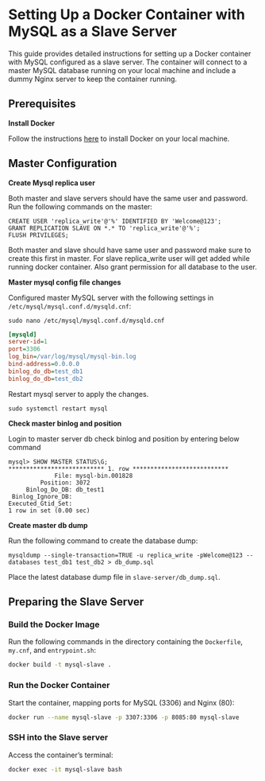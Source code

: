 # Setting Up a Docker Container with MySQL as a Slave Server

This guide provides detailed instructions for setting up a Docker container with MySQL configured as a slave server. The container will connect to a master MySQL database running on your local machine and include a dummy Nginx server to keep the container running.

## Prerequisites

**Install Docker** 

Follow the instructions [here](https://docs.docker.com/engine/install/ubuntu/) to install Docker on your local machine.


## Master Configuration

**Create Mysql replica user**

Both master and slave servers should have the same user and password. Run the following commands on the master:

```
CREATE USER 'replica_write'@'%' IDENTIFIED BY 'Welcome@123';
GRANT REPLICATION SLAVE ON *.* TO 'replica_write'@'%';
FLUSH PRIVILEGES;
```

Both master and slave should have same user and password make sure to create this first in master.
For slave replica_write user will get added while running docker container.
Also grant permission for all database to the user.


**Master mysql config file changes**

Configured master MySQL server with the following settings in `/etc/mysql/mysql.conf.d/mysqld.cnf`:

```shell
sudo nano /etc/mysql/mysql.conf.d/mysqld.cnf
```

```ini
[mysqld]
server-id=1
port=3306
log_bin=/var/log/mysql/mysql-bin.log
bind-address=0.0.0.0
binlog_do_db=test_db1
binlog_do_db=test_db2
```

Restart mysql server to apply the changes.
```shell
sudo systemctl restart mysql
```

**Check master binlog and position**

Login to master server db check binlog and position by entering below command
```
mysql> SHOW MASTER STATUS\G;
*************************** 1. row ***************************
             File: mysql-bin.001828
         Position: 3072
     Binlog_Do_DB: db_test1
 Binlog_Ignore_DB: 
Executed_Gtid_Set: 
1 row in set (0.00 sec)
```

**Create master db dump**

Run the following command to create the database dump:
```shell
mysqldump --single-transaction=TRUE -u replica_write -pWelcome@123 --databases test_db1 test_db2 > db_dump.sql
```

Place the latest database dump file in `slave-server/db_dump.sql`.


## Preparing the Slave Server

### Build the Docker Image

Run the following commands in the directory containing the `Dockerfile`, `my.cnf`, and `entrypoint.sh`:

```bash
docker build -t mysql-slave .
```

### Run the Docker Container

Start the container, mapping ports for MySQL (3306) and Nginx (80):

```bash
docker run --name mysql-slave -p 3307:3306 -p 8085:80 mysql-slave
```

### SSH into the Slave server

Access the container’s terminal:

```bash
docker exec -it mysql-slave bash
```



